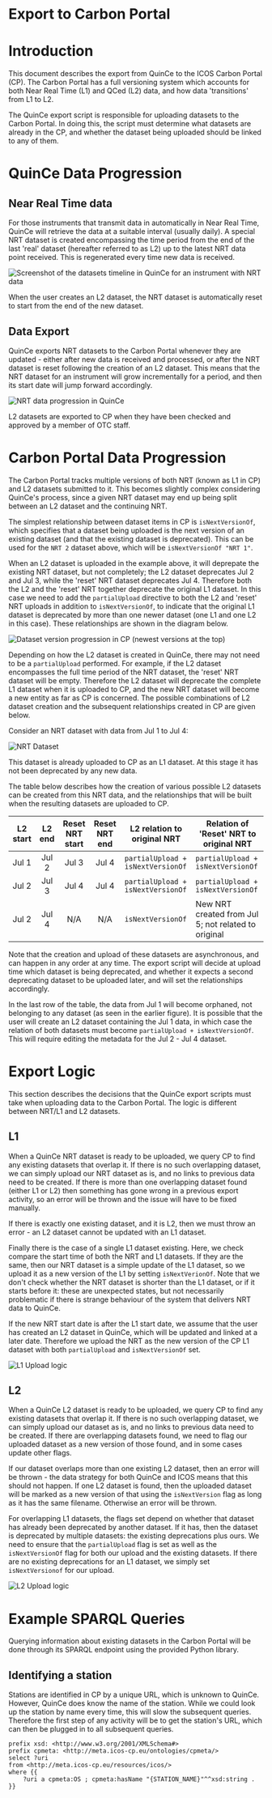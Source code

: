 # Export to Carbon Portal

# Introduction
This document describes the export from QuinCe to the ICOS Carbon Portal (CP). The Carbon Portal has a full versioning system which accounts for both Near Real Time (L1) and QCed (L2) data, and how data 'transitions' from L1 to L2.

The QuinCe export script is responsible for uploading datasets to the Carbon Portal. In doing this, the script must determine what datasets are already in the CP, and whether the dataset being uploaded should be linked to any of them.

# QuinCe Data Progression
## Near Real Time data
For those instruments that transmit data in automatically in Near Real Time, QuinCe will retrieve the data at a suitable interval (usually daily). A special NRT dataset is created encompassing the time period from the end of the last 'real' dataset (hereafter referred to as L2) up to the latest NRT data point received. This is regenerated every time new data is received.

![Screenshot of the datasets timeline in QuinCe for an instrument with NRT data](nrt_dataset.png "Screenshot of the datasets timeline in QuinCe for an instrument with NRT data")

When the user creates an L2 dataset, the NRT dataset is automatically reset to start from the end of the new dataset.

## Data Export
QuinCe exports NRT datasets to the Carbon Portal whenever they are updated - either after new data is received and processed, or after the NRT dataset is reset following the creation of an L2 dataset. This means that the NRT dataset for an instrument will grow incrementally for a period, and then its start date will jump forward accordingly.

![NRT data progression in QuinCe](L1_L2_progression.png "NRT data progression in QuinCe")

L2 datasets are exported to CP when they have been checked and approved by a member of OTC staff.

# Carbon Portal Data Progression
The Carbon Portal tracks multiple versions of both NRT (known as L1 in CP) and L2 datasets submitted to it. This becomes slightly complex considering QuinCe's process, since a given NRT dataset may end up being split between an L2 dataset and the continuing NRT.

The simplest relationship between dataset items in CP is `isNextVersionOf`, which specifies that a dataset being uploaded is the next version of an existing dataset (and that the existing dataset is deprecated). This can be used for the `NRT 2` dataset above, which will be `isNextVersionOf "NRT 1"`.

When an L2 dataset is uploaded in the example above, it will deprepate the existing NRT dataset, but not completely; the L2 dataset deprecates Jul 2 and Jul 3, while the 'reset' NRT dataset deprecates Jul 4. Therefore both the L2 and the 'reset' NRT together deprecate the original L1 dataset. In this case we need to add the `partialUpload` directive to both the L2 and 'reset' NRT uploads in addition to `isNextVersionOf`, to indicate that the original L1 dataset is deprecated by more than one newer dataset (one L1 and one L2 in this case). These relationships are shown in the diagram below.

![Dataset version progression in CP (newest versions at the top)](L1_L2_CPversions.png "Dataset version progression in CP (newest versions at the top)")

Depending on how the L2 dataset is created in QuinCe, there may not need to be a `partialUpload` performed. For example, if the L2 dataset encompasses the full time period of the NRT dataset, the 'reset' NRT dataset will be empty. Therefore the L2 dataset will deprecate the complete L1 dataset when it is uploaded to CP, and the new NRT dataset will become a new entity as far as CP is concerned. The possible combinations of L2 dataset creation and the subsequent relationships created in CP are given below.

Consider an NRT dataset with data from Jul 1 to Jul 4:

![NRT Dataset](J1-4_NRT.png "NRT Dataset")

This dataset is already uploaded to CP as an L1 dataset. At this stage it has not been deprecated by any new data.

The table below describes how the creation of various possible L2 datasets can be created from this NRT data, and the relationships that will be built when the resulting datasets are uploaded to CP.

| L2 start | L2 end | Reset NRT start | Reset NRT end | L2 relation to original NRT       | Relation of 'Reset' NRT to original NRT             |
|:--------:|:------:|:---------------:|:-------------:|-----------------------------------|-----------------------------------------------------|
| Jul 1    | Jul 2  | Jul 3           | Jul 4         | `partialUpload + isNextVersionOf` | `partialUpload + isNextVersionOf`                   |
| Jul 2    | Jul 3  | Jul 4           | Jul 4         | `partialUpload + isNextVersionOf` | `partialUpload + isNextVersionOf`                   |
| Jul 2    | Jul 4  | N/A             | N/A           | `isNextVersionOf`                 | New NRT created from Jul 5; not related to original |

Note that the creation and upload of these datasets are asynchronous, and can happen in any order at any time. The export script will decide at upload time which dataset is being deprecated, and whether it expects a second deprecating dataset to be uploaded later, and will set the relationships accordingly.

In the last row of the table, the data from Jul 1 will become orphaned, not belonging to any dataset (as seen in the earlier figure). It is possible that the user will create an L2 dataset containing the Jul 1 data, in which case the relation of both datasets must become `partialUpload + isNextVersionOf`. This will require editing the metadata for the Jul 2 - Jul 4 dataset.

# Export Logic
This section describes the decisions that the QuinCe export scripts must take when uploading data to the Carbon Portal. The logic is different between NRT/L1 and L2 datasets.

## L1

When a QuinCe NRT dataset is ready to be uploaded, we query CP to find any existing datasets that overlap it. If there is no such overlapping dataset, we can simply upload our NRT dataset as is, and no links to previous data need to be created. If there is more than one overlapping dataset found (either L1 or L2) then something has gone wrong in a previous export activity, so an error will be thrown and the issue will have to be fixed manually.

If there is exactly one existing dataset, and it is L2, then we must throw an error - an L2 dataset cannot be updated with an L1 dataset.

Finally there is the case of a single L1 dataset existing. Here, we check compare the start time of both the NRT and L1 datasets. If they are the same, then our NRT dataset is a simple update of the L1 dataset, so we upload it as a new version of the L1 by setting `isNextVerionOf`. Note that we don't check whether the NRT dataset is shorter than the L1 dataset, or if it starts before it: these are unexpected states, but not necessarily problematic if there is strange behaviour of the system that delivers NRT data to QuinCe.

If the new NRT start date is after the L1 start date, we assume that the user has created an L2 dataset in QuinCe, which will be updated and linked at a later date. Therefore we upload the NRT as the new version of the CP L1 dataset with both `partialUpload` and `isNextVersionOf` set.

![L1 Upload logic](L1_flowchart.png "L1 Upload logic")

## L2

When a QuinCe L2 dataset is ready to be uploaded, we query CP to find any existing datasets that overlap it. If there is no such overlapping dataset, we can simply upload our dataset as is, and no links to previous data need to be created. If there are overlapping datasets found, we need to flag our uploaded dataset as a new version of those found, and in some cases update other flags.

If our dataset overlaps more than one existing L2 dataset, then an error will be thrown - the data strategy for both QuinCe and ICOS means that this should not happen. If one L2 dataset is found, then the uploaded dataset will be marked as a new version of that using the `isNextVersion` flag as long as it has the same filename. Otherwise an error will be thrown.

For overlapping L1 datasets, the flags set depend on whether that dataset has already been deprecated by another dataset. If it has, then the dataset is deprecated by multiple datasets: the existing deprecations plus ours. We need to ensure that the `partialUpload` flag is set as well as the `isNextVersionOf` flag for both our upload and the existing datasets. If there are no existing deprecations for an L1 dataset, we simply set `isNextVersionof` for our upload.

![L2 Upload logic](L2_flowchart.png "L2 Upload logic")

# Example SPARQL Queries

Querying information about existing datasets in the Carbon Portal will be done through its SPARQL endpoint using the provided Python library.

## Identifying a station
Stations are identified in CP by a unique URL, which is unknown to QuinCe. However, QuinCe does know the name of the station. While we could look up the station by name every time, this will slow the subsequent queries. Therefore the first step of any activity will be to get the station's URL, which can then be plugged in to all subsequent queries.

```sparql
prefix xsd: <http://www.w3.org/2001/XMLSchema#>
prefix cpmeta: <http://meta.icos-cp.eu/ontologies/cpmeta/>
select ?uri
from <http://meta.icos-cp.eu/resources/icos/>
where {{
    ?uri a cpmeta:OS ; cpmeta:hasName "{STATION_NAME}"^^xsd:string .
}}
```


